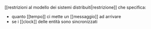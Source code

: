 [[restrizioni al modello dei sistemi distribuiti|restrizione]] che specifica:
- quanto [[tempo]] ci mette un [[messaggio]] ad arrivare
- se i [[clock]] delle entità sono sincronizzati
